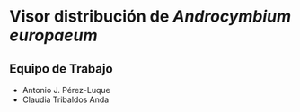 # Visor distribución de *Androcymbium europaeum* 


## Equipo de Trabajo
- Antonio J. Pérez-Luque
- Claudia Tribaldos Anda 